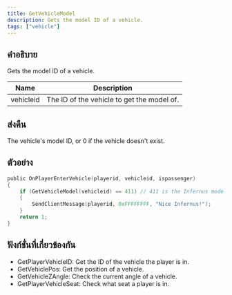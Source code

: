 ```yaml
---
title: GetVehicleModel
description: Gets the model ID of a vehicle.
tags: ["vehicle"]
---
```


## คำอธิบาย

Gets the model ID of a vehicle.

| Name      | Description                                |
| --------- | ------------------------------------------ |
| vehicleid | The ID of the vehicle to get the model of. |

## ส่งคืน

The vehicle's model ID, or 0 if the vehicle doesn't exist.

## ตัวอย่าง

```c
public OnPlayerEnterVehicle(playerid, vehicleid, ispassenger)
{
    if (GetVehicleModel(vehicleid) == 411) // 411 is the Infernus model
    {
        SendClientMessage(playerid, 0xFFFFFFFF, "Nice Infernus!");
    }
    return 1;
}
```

## ฟังก์ชั่นที่เกี่ยวข้องกัน

- GetPlayerVehicleID: Get the ID of the vehicle the player is in.
- GetVehiclePos: Get the position of a vehicle.
- GetVehicleZAngle: Check the current angle of a vehicle.
- GetPlayerVehicleSeat: Check what seat a player is in.
